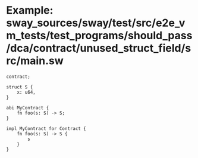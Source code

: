 # Example: sway_sources/sway/test/src/e2e_vm_tests/test_programs/should_pass/dca/contract/unused_struct_field/src/main.sw

```sway
contract;

struct S {
    x: u64,
}

abi MyContract {
    fn foo(s: S) -> S;
}

impl MyContract for Contract {
    fn foo(s: S) -> S {
        s
    }
}

```
